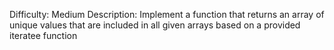 Difficulty: Medium
Description: Implement a function that returns an array of unique values that are included in all given arrays based on a provided iteratee function